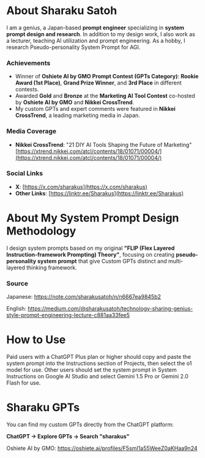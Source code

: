 # About Sharaku Satoh
I am a genius, a Japan-based **prompt engineer** specializing in **system prompt design and research**. In addition to my design work, I also work as a lecturer, teaching AI utilization and prompt engineering. As a hobby, I research Pseudo-personality System Prompt for AGI.

### Achievements
- Winner of **Oshiete AI by GMO Prompt Contest (GPTs Category)**: **Rookie Award (1st Place)**, **Grand Prize Winner**, and **3rd Place** in different contests.
- Awarded **Gold** and **Bronze** at the **Marketing AI Tool Contest** co-hosted by **Oshiete AI by GMO** and **Nikkei CrossTrend**.
- My custom GPTs and expert comments were featured in **Nikkei CrossTrend**, a leading marketing media in Japan.

### Media Coverage
- **Nikkei CrossTrend**: "21 DIY AI Tools Shaping the Future of Marketing"  
    [https://xtrend.nikkei.com/atcl/contents/18/01071/00004/](https://xtrend.nikkei.com/atcl/contents/18/01071/00004/)

### Social Links
- **X**: [https://x.com/sharakus](https://x.com/sharakus)
- **Other Links**: [https://linktr.ee/Sharakus](https://linktr.ee/Sharakus)

# About My System Prompt Design Methodology

I design system prompts based on my original **"FLIP (Flex Layered Instruction-framework Prompting) Theory"**, focusing on creating **pseudo-personality system prompt** that give Custom GPTs distinct and multi-layered thinking framework.

### Source

Japanese: https://note.com/sharakusatoh/n/n6667ea9845b2

English: https://medium.com/@sharakusatoh/technology-sharing-genius-style-prompt-engineering-lecture-c881aa33fee5

# How to Use

Paid users with a ChatGPT Plus plan or higher should copy and paste the system prompt into the Instructions section of Projects, then select the o1 model for use. Other users should set the system prompt in System Instructions on Google AI Studio and select Gemini 1.5 Pro or Gemini 2.0 Flash for use.

# Sharaku GPTs

You can find my custom GPTs directly from the ChatGPT platform:

**ChatGPT → Explore GPTs → Search "sharakus"**

Oshiete AI by GMO: https://oshiete.ai/profiles/F5smI1a55WeeZ0aKHaa9n24
